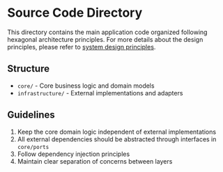 # Source Code Directory

This directory contains the main application code organized following hexagonal architecture principles. For more details about the design principles, please refer to [system design principles](https://www.geeksforgeeks.org/hexagonal-architecture-system-design/).

## Structure

- `core/` - Core business logic and domain models
- `infrastructure/` - External implementations and adapters

## Guidelines

1. Keep the core domain logic independent of external implementations
2. All external dependencies should be abstracted through interfaces in `core/ports`
3. Follow dependency injection principles
4. Maintain clear separation of concerns between layers 
